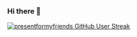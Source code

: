 ### Hi there 👋

[![presentformyfriends GitHub User Streak](https://vast-lake-70998.herokuapp.com/?user=presentformyfriends&theme=blue-green)](https://github.com/DenverCoder1/github-readme-streak-stats)
